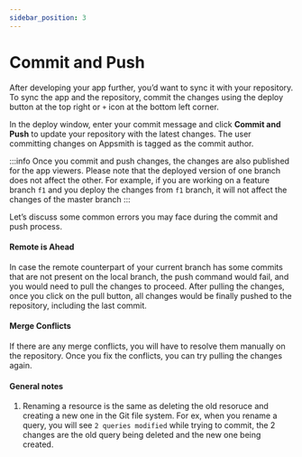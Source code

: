 ```yaml
---
sidebar_position: 3
---
```


# Commit and Push

After developing your app further, you’d want to sync it with your repository. To sync the app and the repository, commit the changes using the deploy button at the top right or `+` icon at the bottom left corner.

In the deploy window, enter your commit message and click **Commit and Push** to update your repository with the latest changes. The user committing changes on Appsmith is tagged as the commit author.

:::info
Once you commit and push changes, the changes are also published for the app viewers. Please note that the deployed version of one branch does not affect the other. For example, if you are working on a feature branch `f1` and you deploy the changes from `f1` branch, it will not affect the changes of the master branch
:::

Let’s discuss some common errors you may face during the commit and push process.

#### Remote is Ahead

In case the remote counterpart of your current branch has some commits that are not present on the local branch, the push command would fail, and you would need to pull the changes to proceed. After pulling the changes, once you click on the pull button, all changes would be finally pushed to the repository, including the last commit.

#### Merge Conflicts

If there are any merge conflicts, you will have to resolve them manually on the repository. Once you fix the conflicts, you can try pulling the changes again.

#### General notes
1. Renaming a resource is the same as deleting the old resoruce and creating a new one in the Git file system. For ex, when you rename a query, you will see `2 queries modified` while trying to commit, the 2 changes are the old query being deleted and the new one being created.
